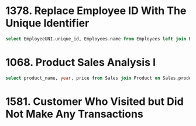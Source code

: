 # 1378. Replace Employee ID With The Unique Identifier

```sql
select EmployeeUNI.unique_id, Employees.name from Employees left join EmployeeUNI on Employees.id = EmployeeUNI.id;
```

# 1068. Product Sales Analysis I

```sql
select product_name, year, price from Sales join Product on Sales.product_id = Product.product_id;
```


# 1581. Customer Who Visited but Did Not Make Any Transactions

